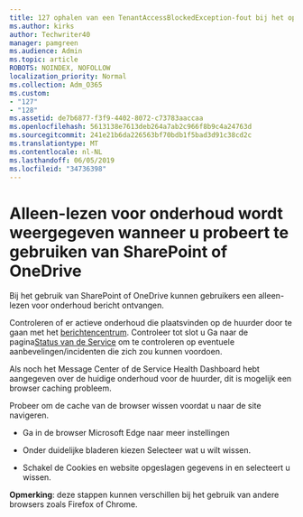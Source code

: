 ```yaml
---
title: 127 ophalen van een TenantAccessBlockedException-fout bij het openen van e-mailadres?
ms.author: kirks
author: Techwriter40
manager: pamgreen
ms.audience: Admin
ms.topic: article
ROBOTS: NOINDEX, NOFOLLOW
localization_priority: Normal
ms.collection: Adm_O365
ms.custom:
- "127"
- "128"
ms.assetid: de7b6877-f3f9-4402-8072-c73783aaccaa
ms.openlocfilehash: 5613138e7613deb264a7ab2c966f8b9c4a24763d
ms.sourcegitcommit: 241e21b6da226563bf70bdb1f5bad3d91c38cd2c
ms.translationtype: MT
ms.contentlocale: nl-NL
ms.lasthandoff: 06/05/2019
ms.locfileid: "34736398"
---
```

# <a name="read-only-for-maintenance-message-when-attempting-to-use-sharepoint-or-onedrive"></a>Alleen-lezen voor onderhoud wordt weergegeven wanneer u probeert te gebruiken van SharePoint of OneDrive

Bij het gebruik van SharePoint of OneDrive kunnen gebruikers een alleen-lezen voor onderhoud bericht ontvangen.

Controleren of er actieve onderhoud die plaatsvinden op de huurder door te gaan met het [berichtencentrum](https://portal.office.com/adminportal/home#/MessageCenter). Controleer tot slot u Ga naar de pagina[Status van de Service](https://portal.office.com/adminportal/home#/servicehealth) om te controleren op eventuele aanbevelingen/incidenten die zich zou kunnen voordoen.

Als noch het Message Center of de Service Health Dashboard hebt aangegeven over de huidige onderhoud voor de huurder, dit is mogelijk een browser caching probleem.

Probeer om de cache van de browser wissen voordat u naar de site navigeren.

- Ga in de browser Microsoft Edge naar meer instellingen

- Onder duidelijke bladeren kiezen Selecteer wat u wilt wissen.
- Schakel de Cookies en website opgeslagen gegevens in en selecteert u wissen.

**Opmerking**: deze stappen kunnen verschillen bij het gebruik van andere browsers zoals Firefox of Chrome.

